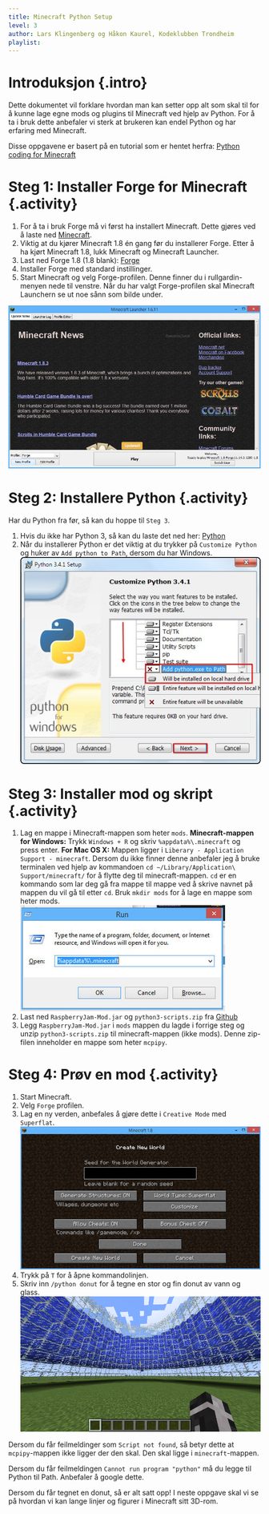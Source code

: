 ```yaml
---
title: Minecraft Python Setup
level: 3
author: Lars Klingenberg og Håkon Kaurel, Kodeklubben Trondheim
playlist: 
---
```


# Introduksjon {.intro}
Dette dokumentet vil forklare hvordan man kan setter opp alt som skal til for å kunne lage egne mods og plugins til Minecraft ved hjelp av Python. For å ta i bruk dette anbefaler vi sterk at brukeren kan endel Python og har erfaring med Minecraft.

Disse oppgavene er basert på en tutorial som er hentet herfra: [Python coding for Minecraft](http://www.instructables.com/id/Python-coding-for-Minecraft/?ALLSTEPS#step1)

# Steg 1: Installer Forge for Minecraft {.activity}
1. For å ta i bruk Forge må vi først ha installert Minecraft. Dette gjøres ved å laste ned [Minecraft](www.minecraft.net). 
2. Viktig at du kjører Minecraft 1.8 én gang før du installerer Forge. Etter å ha kjørt Minecraft 1.8, lukk Minecraft og Minecraft Launcher.
3. Last ned Forge 1.8 (1.8 blank): [Forge](http://files.minecraftforge.net/)
4. Installer Forge med standard instillinger.
5. Start Minecraft og velg Forge-profilen. Denne finner du i rullgardin-menyen nede til venstre. Når du har valgt Forge-profilen skal Minecraft Launchern se ut noe sånn som bilde under. 

![](step1.1.jpg)


# Steg 2: Installere Python {.activity}
Har du Python fra før, så kan du hoppe til `Steg 3`.
1. Hvis du ikke har Python 3, så kan du laste det ned her: [Python](https://www.python.org/downloads/i)
2. Når du installerer Python er det viktig at du trykker på `Customize Python` og huker av `Add python to Path`, dersom du har Windows.  
![](step2.jpg)

# Steg 3: Installer mod og skript {.activity}
1. Lag en mappe i Minecraft-mappen som heter `mods`. **Minecraft-mappen for Windows:** Trykk `Windows + R` og skriv `%appdata%\.minecraft` og press enter. **For Mac OS X:** Mappen ligger i `Liberary - Application Support - minecraft`. Dersom du ikke finner denne anbefaler jeg å bruke terminalen ved hjelp av kommandoen `cd ~/Library/Application\ Support/minecraft/` for å flytte deg til minecraft-mappen. `cd` er en kommando som lar deg gå fra mappe til mappe ved å skrive navnet på mappen du vil gå til etter `cd`. Bruk `mkdir mods` for å lage en mappe som heter mods. 
![](step3.jpg)
2. Last ned `RaspberryJam-Mod.jar` og `python3-scripts.zip` fra [Github](https://github.com/arpruss/raspberryjammod/releases)
3. Legg `RaspberryJam-Mod.jar` i `mods` mappen du lagde i forrige steg og unzip `python3-scripts.zip` til minecraft-mappen (ikke mods). Denne zip-filen inneholder en mappe som heter `mcpipy`. 


# Steg 4: Prøv en mod {.activity}
1. Start Minecraft.
2. Velg `Forge` profilen.
3. Lag en ny verden, anbefales å gjøre dette i `Creative Mode` med `Superflat`.
![](step4.jpg)
4. Trykk på `T` for å åpne kommandolinjen. 
5. Skriv inn `/python donut` for å tegne en stor og fin donut av vann og glass.
![](step4.2.png)

Dersom du får feilmeldinger som `Script not found`, så betyr dette at `mcpipy`-mappen ikke ligger der den skal. Den skal ligge i `minecraft`-mappen. 

Dersom du får feilmeldingen `Cannot run program "python"` må du legge til Python til Path. Anbefaler å google dette. 


Dersom du får tegnet en donut, så er alt satt opp! I neste oppgave skal vi se på hvordan vi kan lange linjer og figurer i Minecraft sitt 3D-rom. 
